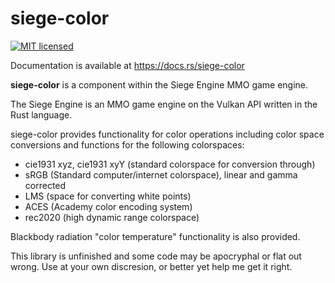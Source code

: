 # siege-color

[![MIT licensed](https://img.shields.io/badge/license-MIT-blue.svg)](./LICENSE)

Documentation is available at https://docs.rs/siege-color

**siege-color** is a component within the Siege Engine MMO game engine.

The Siege Engine is an MMO game engine on the Vulkan API written in the Rust language.

siege-color provides functionality for color operations including color space
conversions and functions for the following colorspaces:

* cie1931 xyz, cie1931 xyY (standard colorspace for conversion through)
* sRGB (Standard computer/internet colorspace), linear and gamma corrected
* LMS (space for converting white points)
* ACES (Academy color encoding system)
* rec2020 (high dynamic range colorspace)

Blackbody radiation "color temperature" functionality is also provided.

This library is unfinished and some code may be apocryphal or flat out wrong. Use at
your own discresion, or better yet help me get it right.

